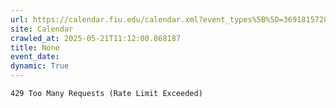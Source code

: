 ```yaml
---
url: https://calendar.fiu.edu/calendar.xml?event_types%5B%5D=36918157286658
site: Calendar
crawled_at: 2025-05-21T11:12:00.868187
title: None
event_date: 
dynamic: True
---
```


```
429 Too Many Requests (Rate Limit Exceeded)

```

